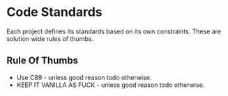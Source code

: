 # Code Standards

Each project defines its standards based on its own constraints. These are solution wide rules of thumbs.

## Rule Of Thumbs

- Use C89 - unless good reason todo otherwise. 
- KEEP IT VANILLA AS FUCK - unless good reason todo otherwise.

